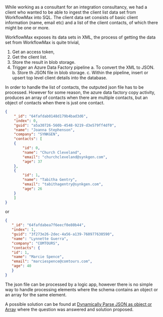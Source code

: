 While working as a consultant for an integration consultancy, we had a client who wanted to be able to ingest the client list data set from WorkflowMax into SQL.
The client data set consists of basic client information (name, email etc) and a list of the client contacts, of which there might be one or more.

WorkflowMax exposes its data sets in XML, the process of getting the data set from WorkflowMax is quite trivial, 
1. Get an access token,
2. Get the client list.
3. Store the result in blob storage.
4. Trigger an Azure Data Factory pipeline 
 a. To convert the XML to JSON.
 b. Store th JSON file in blob storage.
 c. Within the pipeline, insert or upsert top level client details into the database.

In order to handle the list of contacts, the outputed json file has to be processed. However for some reason, the azure data factory copy activity, produces an array of contacts when there are multiple contacts, but an object of contacts when there is just one contact.

```json
{
    "_id": "64fafdab0148d179b4bad3d6",
    "index": 0,
    "guid": "a5a30726-560b-4548-9219-d3e579ff4df0",
    "name": "Joanna Stephenson",
    "company": "SYNKGEN",
    "contacts": [
    {
        "id": 0,
        "name": "Church Cleveland",
        "email": "churchcleveland@synkgen.com",
        "age": 37
    },
    {
        "id": 1,
        "name": "Tabitha Gentry",
        "email": "tabithagentry@synkgen.com",
        "age": 26
    }     
    ]    
}
```

 or

 ```json
{
    "_id": "64fafdabea7f6eecf0e80b44",
    "index": 1,
    "guid": "3f273e26-2dec-4a56-a139-760977630590",
    "name": "Lynnette Guerra",
    "company": "COMTOURS",    
    "contacts": {
    "id": 1,
    "name": "Marcie Spence",
    "email": "marciespence@comtours.com",
    "age": 40
    }
}  
```

The json file can be processed by a logic app, however there is no simple way to handle processing elements where the schema contains an object or an array for the same element.

A possible solution can be found at [Dynamically Parse JSON as object or Array](https://powerusers.microsoft.com/t5/General-Power-Automate/Dynamically-Parse-JSON-as-object-or-Array/td-p/1212427) where the question was answered and solution proposed.
